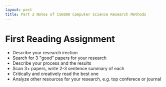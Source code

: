 ```yaml
---
layout: post
title: Part 2 Notes of CS6000 Computer Science Research Methods
---
```

# First Reading Assignment
- Describe your research irection
- Search for 3 "good" papers for your research
- Describe your process and the results
- Scan 3+ papers, write 2-3 sentence summary of each
- Critically and creatively read the best one
- Analyze other resources for your research, e.g. top conferece or journal

